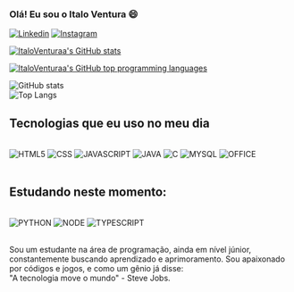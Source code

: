 ### Olá! Eu sou o Italo Ventura 😄


[![Linkedin](https://img.shields.io/badge/LinkedIn-0077B5?style=for-the-badge&logo=linkedin&logoColor=white)](https://www.linkedin.com/in/italopereiraventura/)
[![Instagram](https://img.shields.io/badge/Instagram-E4405F?style=for-the-badge&logo=instagram&logoColor=white)](https://www.instagram.com/ventura_italo/)

[![ItaloVenturaa's GitHub stats](https://github-readme-stats.vercel.app/api?username=ItaloVenturaa&count_private=true&show_icons=true&theme=github_dark)](https://github.com/anuraghazra/github-readme-stats)

[![ItaloVenturaa's GitHub top programming languages](https://github-readme-stats.vercel.app/api/top-langs/?username=ItaloVenturaa&langs_count=8&layout=compact&theme=github_dark)](https://github.com/anuraghazra/github-readme-stats)

![GitHub stats](https://github-readme-stats.vercel.app/api?username=ItaloVenturaa&show_icons=true&theme=github_dark)
<br/>
![Top Langs](https://github-readme-stats.vercel.app/api/top-langs/?username=ItaloVenturaa&theme=github_dark)

## Tecnologias que eu uso no meu dia

<div style="diaplay: inlie_block"><br/>
    <img alt="HTML5" src="https://img.shields.io/badge/HTML5-E34F26?style=for-the-badge&logo=html5&logoColor=white">
    <img alt="CSS" src="https://img.shields.io/badge/CSS3-1572B6?style=for-the-badge&logo=css3&logoColor=white">
    <img alt="JAVASCRIPT" src="https://img.shields.io/badge/JavaScript-323330?style=for-the-badge&logo=javascript&logoColor=F7DF1E">
    <img alt="JAVA" src="https://img.shields.io/badge/Java-ED8B00?style=for-the-badge&logo=openjdk&logoColor=white">
    <img alt="C" src="https://img.shields.io/badge/C-00599C?style=for-the-badge&logo=c&logoColor=white">
    <img alt="MYSQL" src="https://img.shields.io/badge/MySQL-00000F?style=for-the-badge&logo=mysql&logoColor=white">
    <img alt="OFFICE" src="https://img.shields.io/badge/Microsoft_Office-D83B01?style=for-the-badge&logo=microsoft-office&logoColor=white">
</div>

<br/>

## Estudando neste momento:

<div style="diaplay: inlie_block"><br/>
<img alt="PYTHON" src="https://img.shields.io/badge/Python-3776AB?style=for-the-badge&logo=python&logoColor=white">
<img alt="NODE" src="https://img.shields.io/badge/Node.js-43853D?style=for-the-badge&logo=node.js&logoColor=white">
<img alt="TYPESCRIPT" src="https://img.shields.io/badge/TypeScript-007ACC?style=for-the-badge&logo=typescript&logoColor=white">
</div>

<br/>

Sou um estudante na área de programação, ainda em nível júnior, constantemente buscando aprendizado e aprimoramento. Sou apaixonado por códigos e jogos, e como um gênio já disse: <br/> "A tecnologia move o mundo" - Steve Jobs.
